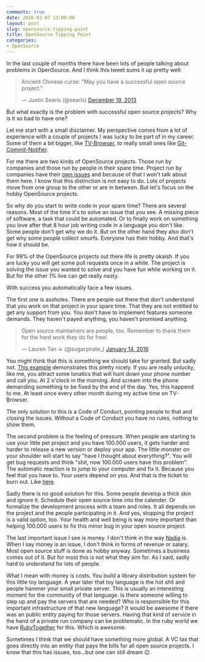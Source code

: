 ```yaml
---
comments: true
date: 2016-02-07 13:00:00
layout: post
slug: opensource-tipping-point
title: OpenSource Tipping Point
categories:
- OpenSource
---
```

In the last couple of months there have been lots of people talking about
problems in OpenSource. And I think this tweet sums it up pretty well:

<blockquote class="twitter-tweet" data-lang="en"><p lang="en" dir="ltr">Ancient Chinese curse: &quot;May you have a successful open source project.&quot;</p>&mdash; Justin Searls (@searls) <a href="https://twitter.com/searls/status/413734376137302018">December 19, 2013</a></blockquote>
<script async src="//platform.twitter.com/widgets.js" charset="utf-8"></script>

But what exactly is the problem with successful open source projects? Why is it
so bad to have one?

Let me start with a small disclaimer. My perspective comes from a lot of
experience with a couple of projects I was lucky to be part of in my career.
Some of them a bit bigger, like [TV-Browser](http://tvbrowser.org), to really
small ones like [Git-Commit-Notifier](https://github.com/git-commit-notifier).

For me there are two kinds of OpenSource projects. Those run by companies and
those run by people in their spare time. Project run by companies have their
[own
issues](https://github.com/strongloop/express/issues/2844#issuecomment-171785075)
and because of that I won't talk about them here. I know that this distinction
is not easy to do. Lots of projects move from one group to the other or are in
between. But let's focus on the hobby OpenSource projects.

So why do you start to write code in your spare time? There are several reasons.
Most of the time it's to solve an issue that you see. A missing piece of
software, a task that could be automated. Or to finally work on something you
love after that 8 hour job writing code in a language you don't like. Some
people don't get why we do it. But on the other hand they also don't get why
some people collect smurfs. Everyone has their hobby. And that's how it should
be.

For 99% of the OpenSource projects out there life is pretty okaish. If you are
lucky you will get some pull requests once in a while. The project is solving
the issue you wanted to solve and you have fun while working on it. But for the
other 1% live can get really nasty.

With success you automatically face a few issues.

The first one is assholes. There are people out there that don't understand
that you work on that project in your spare time. That they are not entitled to
get any support from you. You don't have to implement features someone demands.
They haven't payed anything, you haven't promised anything.

<blockquote class="twitter-tweet" data-lang="en"><p lang="en" dir="ltr">Open source maintainers are people, too. Remember to thank them for the hard work they do for free!</p>&mdash; Lauren Tan ☠ (@sugarpirate_) <a href="https://twitter.com/sugarpirate_/status/687677545198829569">January 14, 2016</a></blockquote>
<script async src="//platform.twitter.com/widgets.js" charset="utf-8"></script>

You might think that this is something we should take for granted. But sadly
not. [This example](https://github.com/plataformatec/devise/issues/3832)
demonstrates this pretty nicely. If you are really unlucky, like me, you attract
some lunatics that will hunt down your phone number and call you. At 2 o'clock
in the morning. And scream into the phone demanding something to be fixed by the
end of the day. Yes, this happend to me. At least once every other month during
my active time on TV-Browser.

The only solution to this is a Code of Conduct, pointing people to that and
closing the issues. Without a Code of Conduct you have no rules, nothing to show
them.

The second problem is the feeling of pressure. When people are starting to use
your little pet project and you have 100.000 users, it gets harder and harder to
release a new version or deploy your app. The little monster on your shoulder
will start to say "have I thought about everything?". You will get bug requests
and think "shit, now 100.000 users have this problem". The automatic reaction is
to jump to your computer and fix it. Because you feel that you have to. Your
users depend on you. And that is the ticket to burn out. Like
[here](https://github.com/rubysherpas/paranoia/pull/277).

Sadly there is no good solution for this. Some people develop a thick skin and
ignore it. Schedule their open source time into the calender. Or formalize the
development process with a team and roles. It all depends on the project and the
people participating in it. And yes, stopping the project is a valid option,
too. Your health and well being is way more important than helping 100.000 users
to fix this minor bug in your open source project.

The last important issue I see is money. I don't think in the way
[Nadia](https://medium.com/@nayafia/how-i-stumbled-upon-the-internet-s-biggest-blind-spot-b9aa23618c58#.7me9lec3g)
is. When I say money is an issue, I don't think in forms of revenue or salary.
Most open source stuff is done as hobby anyway. Sometimes a business comes out of it.
But for most this is not what they aim for. As I said, sadly hard to understand
for lots of people.

What I mean with money is costs. You build a library distribution system for
this little toy language. A year later that toy language is the hot shit and
people hammer your small private server. This is usually an interesting moment
for the community of that language. Is there someone willing to step up and pay
the servers that are needed? Who is responsible for this important
infrastructure of that new language? It would be awesome if there was an public
entity paying for those servers. Having that kind of service in the hand of a
private run company can be problematic. In the ruby world we have
[RubyTogether](https://rubytogether.org) for this. Which is awesome.

Sometimes I think that we should have something more global. A VC tax that goes
directly into an entity that pays the bills for all open source projects. I
know that this has issues, too...but one can still dream :wink:.

